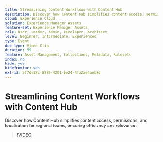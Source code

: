 ```yaml
---
title: Streamlining Content Workflows with Content Hub
description: Discover how Content Hub simplifies content access, permissions, and localization for regional teams, ensuring efficiency and relevance.
cloud: Experience Cloud
solution: Experience Manager Assets
feature-set: Experience Manager Assets
role: User, Leader, Admin, Developer, Architect
level: Beginner, Intermediate, Experienced
type: Event
doc-type: Video Clip
duration: 99
feature: Asset Management, Collections, Metadata, Rulesets
index: no
hide: yes
hidefromtoc: yes
exl-id: 5f7de18c-8859-4201-be24-4fa2ae4aeb8d
---
```

# Streamlining Content Workflows with Content Hub

Discover how Content Hub simplifies content access, permissions, and localization for regional teams, ensuring efficiency and relevance.

>[!VIDEO](https://video.tv.adobe.com/v/3459240/?learn=on&enablevpops)
